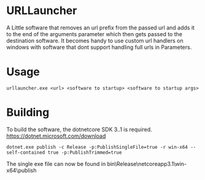 # URLLauncher

A Little software that removes an url prefix from the passed url and adds it to the end of the arguments parameter which then gets passed to the destination software. It becomes handy to use custom url handlers on windows with software that dont support handling full urls in Parameters.


# Usage
    urllauncher.exe <url> <software to startup> <software to startup args>

# Building

To build the software, the dotnetcore SDK 3..1 is required. https://dotnet.microsoft.com/download

    dotnet.exe publish -c Release -p:PublishSingleFile=true -r win-x64 --self-contained true -p:PublishTrimmed=true

The single exe file can now be found in bin\Release\netcoreapp3.1\win-x64\publish